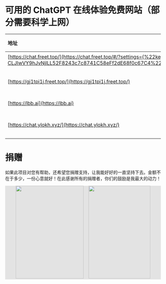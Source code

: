 # 可用的 ChatGPT 在线体验免费网站（部分需要科学上网）

| 地址 | 状态 | 地址 | 状态 | 地址 | 状态 |
|:--- |:--- |:--- |:--- |:--- |:--- |
|[https://chat.freet.top/](https://chat.freet.top/#/?settings={%22key%22:%22sk-CLJIwVY9hJvNjlLL52F8243c7c8741C58eFf2dE68f0c67C4%22,%22url%22:%22https://api.7tu.link/%22})| 免费 |[https://7ka5h8xt.freet.top/](https://7ka5h8xt.freet.top/)| 免费 || 免费 |
|[https://gj1tpi1j.freet.top/](https://gj1tpi1j.freet.top/)| 免费 |[https://url1.ai-node.com](https://url1.ai-node.com)| 免费 |[https://a1.free-chat.asia/](https://a1.free-chat.asia/)| 免费 |
|[https://lbb.ai](https://lbb.ai)| 免费 |[https://c.binjie.fun/](https://c.binjie.fun/)| 免费 || 免费 |
|[https://chat.ylokh.xyz/](https://chat.ylokh.xyz/)| 免费 |[https://n7.gpt03.xyz/?chat=1](https://n7.gpt03.xyz/?chat=1)| 免费 || 免费 |

# 捐赠

如果此项目对您有帮助，还希望您捐赠支持，让我能好好的一直坚持下去。金额不在于多少，一份心意就好！在此感谢所有的捐赠者，你们的鼓励是我最大的动力！

<div style="background:#e3e3e3; color:#FFF" align=center >
<img width="220" height="300" src="https://cdn.jsdelivr.net/gh/xiaoxuan6/static/images/202212102216540.png"/>&nbsp;&nbsp;&nbsp;&nbsp;<img width="200" height="300" src="https://cdn.jsdelivr.net/gh/xiaoxuan6/static/images/202212102216435.jpg"/></div>
